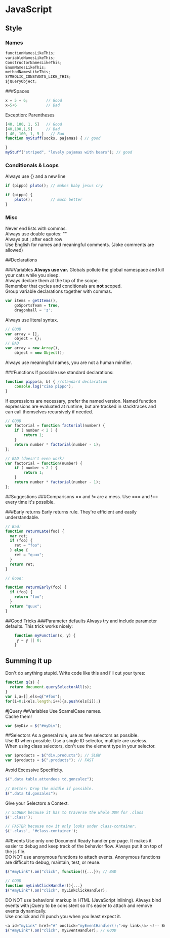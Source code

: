 # JavaScript
## Style
### Names
```javascript
functionNamesLikeThis;
variableNamesLikeThis;
ConstructorNamesLikeThis;
EnumNamesLikeThis;
methodNamesLikeThis;
SYMBOLIC_CONSTANTS_LIKE_THIS;
$jQueryObject;
```

###Spaces

```javascript
x = 5 + 6;        // Good
x=5+6             // Bad
```
Exception: Parentheses
```javascript
[40, 100, 1, 5]   // Good
[40,100,1,5]      // Bad
[ 40, 100, 1, 5 ]   // Bad
function myStuff(socks, pajamas) { // good

}
myStuff("striped", "lovely pajamas with bears"); // good
```

### Conditionals & Loops
Always use {} and a new line
```javascript
if (pippo) pluto(); // makes baby jesus cry

if (pippo) {
	pluto(); 		// much better
}
```
### Misc
Never end lists with commas.  
Always use double quotes: ""  
Always put ; after each row  
Use English for names and meaningful comments. (Joke comments are allowed)

##Declarations

###Variables
**Always use var.**
Globals pollute the global namespace and kill your cats while you sleep.  
Always declare them at the top of the scope.  
Remember that cycles and conditionals are **not** scoped.  
Group variable declarations together with commas.  
```javascript
var items = getItems(),
    goSportsTeam = true,
    dragonball = 'z';
```
Always use literal syntax.
```javascript
// GOOD
var array = [],
    object = {};
// BAD
var array = new Array(),
    object = new Object();
```
Always use meaningful names, you are not a human minifier.

###Functions
If possible use standard declarations:
```javascript
function pippo(a, b) { //standard declaration
	console.log("ciao pippo");
}
```
If expressions are necessary, prefer the named version. Named function expressions are evaluated at runtime, but are tracked in stacktraces and can call themselves recursively if needed.
```javascript
// GOOD
var factorial = function factorial(number) {
	if ( number < 2 ) {
		return 1;
	}
	return number * factorial(number - 1);
};

// BAD (doesn't even work)
var factorial = function(number) {
	if ( number < 2 ) {
    	return 1;
	}
	return number * factorial(number - 1);
}; 
```

##Suggestions
###Comparisons
== and != are a mess. Use === and !== every time it's possible.

###Early returns
Early returns rule. They're efficient and easily understandable.

```javascript
// Bad:
function returnLate(foo) {
  var ret;
  if (foo) {
    ret = "foo";
  } else {
    ret = "quux";
  }
  return ret;
}

// Good:

function returnEarly(foo) {
  if (foo) {
    return "foo";
  }
  return "quux";
}
```
 
##Good Tricks
###Parameter defaults
Always try and include parameter defaults.
This trick works nicely:
```javascript
	function myFunction(x, y) {
   	 y = y || 0;
	}
```

## Summing it up
Don't do anything stupid.
Write code like this and i'll cut your tyres:
```javascript
function q(s) {
  return document.querySelectorAll(s);
}
var i,a=[],els=q("#foo");
for(i=0;i<els.length;i++){a.push(els[i]);}
```

#jQuery
##Variables
Use $camelCase names.  
Cache them!
```javascript
var $myDiv = $("#myDiv");
```
##Selectors
As a general rule, use as few selectors as possible.  
Use ID when possible. Use a single ID selector, multiple are useless.  
When using class selectors, don't use the element type in your selector.  
```javascript
var $products = $("div.products"); // SLOW
var $products = $(".products"); // FAST
```
Avoid Excessive Specificity.  
```javascript
$(".data table.attendees td.gonzalez");
 
// Better: Drop the middle if possible.
$(".data td.gonzalez");
```
Give your Selectors a Context.
```javascript
// SLOWER because it has to traverse the whole DOM for .class
$('.class');

// FASTER because now it only looks under class-container.
$('.class', '#class-container');
```
##Events
Use only one Document Ready handler per page. It makes it easier to debug and keep track of the behavior flow. Always put it on top of the js file.  
DO NOT use anonymous functions to attach events. Anonymous functions are difficult to debug, maintain, test, or reuse.
```javascript
$("#myLink").on("click", function(){...}); // BAD

// GOOD
function myLinkClickHandler(){...}
$("#myLink").on("click", myLinkClickHandler);
```
DO NOT use behavioral markup in HTML (JavaScript inlining). Always bind events with jQuery to be consistent so it's easier to attach and remove events dynamically.  
Use onclick and i'll punch you when you least expect it.  
```javascript
<a id="myLink" href="#" onclick="myEventHandler();">my link</a> <!-- BAD -->
$("#myLink").on("click", myEventHandler); // GOOD
```
